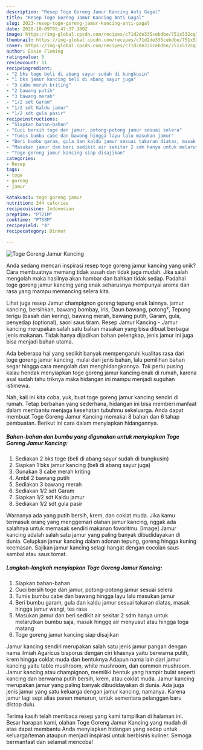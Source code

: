 ```yaml
---
description: "Resep Toge Goreng Jamur Kancing Anti Gagal"
title: "Resep Toge Goreng Jamur Kancing Anti Gagal"
slug: 2023-resep-toge-goreng-jamur-kancing-anti-gagal
date: 2020-10-09T05:47:37.380Z
image: https://img-global.cpcdn.com/recipes/c71d2de335cebdbe/751x532cq70/toge-goreng-jamur-kancing-foto-resep-utama.jpg
thumbnail: https://img-global.cpcdn.com/recipes/c71d2de335cebdbe/751x532cq70/toge-goreng-jamur-kancing-foto-resep-utama.jpg
cover: https://img-global.cpcdn.com/recipes/c71d2de335cebdbe/751x532cq70/toge-goreng-jamur-kancing-foto-resep-utama.jpg
author: Essie Fleming
ratingvalue: 5
reviewcount: 11
recipeingredient:
- "2 bks toge beli di abang sayur sudah di bungkusin"
- "1 bks jamur kancing beli di abang sayur juga"
- "3 cabe merah kriting"
- "2 bawang putih"
- "3 bawang merah"
- "1/2 sdt Garam"
- "1/2 sdt Kaldu jamur"
- "1/2 sdt gula pasir"
recipeinstructions:
- "Siapkan bahan-bahan"
- "Cuci bersih toge dan jamur, potong-potong jamur sesuai selera"
- "Tumis bumbu cabe dan bawang hingga layu lalu masukan jamur"
- "Beri bumbu garam, gula dan kaldu jamur sesuai takaran diatas, masak hingga jamur wangi, tes rasa"
- "Masukan jamur dan beri sedikit air sekitar 2 sdm hanya untuk melarutkan bumbu saja, masak hinggq air menyusut atau hingga toga matang"
- "Toge goreng jamur kancing siap disajikan"
categories:
- Resep
tags:
- toge
- goreng
- jamur

katakunci: toge goreng jamur 
nutrition: 244 calories
recipecuisine: Indonesian
preptime: "PT21M"
cooktime: "PT58M"
recipeyield: "4"
recipecategory: Dinner

---
```



![Toge Goreng Jamur Kancing](https://img-global.cpcdn.com/recipes/c71d2de335cebdbe/751x532cq70/toge-goreng-jamur-kancing-foto-resep-utama.jpg)

Anda sedang mencari inspirasi resep toge goreng jamur kancing yang unik? Cara membuatnya memang tidak susah dan tidak juga mudah. Jika salah mengolah maka hasilnya akan hambar dan bahkan tidak sedap. Padahal toge goreng jamur kancing yang enak seharusnya mempunyai aroma dan rasa yang mampu memancing selera kita.

Lihat juga resep Jamur champignon goreng tepung enak lainnya. jamur kancing, bersihkan, bawang bombay, iris, Daun bawang, potong², Tepung terigu (basah dan kering), bawang merah, bawang putih, Garam, gula, penyedap (optional), saori saus tiram. Resep Jamur Kancing - Jamur kancing merupakan salah satu bahan masakan yang bisa dibuat berbagai jenis makanan. Tidak hanya dijadikan bahan pelengkap, jenis jamur ini juga bisa menjadi bahan utama.

Ada beberapa hal yang sedikit banyak mempengaruhi kualitas rasa dari toge goreng jamur kancing, mulai dari jenis bahan, lalu pemilihan bahan segar hingga cara mengolah dan menghidangkannya. Tak perlu pusing kalau hendak menyiapkan toge goreng jamur kancing enak di rumah, karena asal sudah tahu triknya maka hidangan ini mampu menjadi suguhan istimewa.


Nah, kali ini kita coba, yuk, buat toge goreng jamur kancing sendiri di rumah. Tetap berbahan yang sederhana, hidangan ini bisa memberi manfaat dalam membantu menjaga kesehatan tubuhmu sekeluarga. Anda dapat membuat Toge Goreng Jamur Kancing memakai 8 bahan dan 6 tahap pembuatan. Berikut ini cara dalam menyiapkan hidangannya.

<!--inarticleads1-->

##### Bahan-bahan dan bumbu yang digunakan untuk menyiapkan Toge Goreng Jamur Kancing:

1. Sediakan 2 bks toge (beli di abang sayur sudah di bungkusin)
1. Siapkan 1 bks jamur kancing (beli di abang sayur juga)
1. Gunakan 3 cabe merah kriting
1. Ambil 2 bawang putih
1. Sediakan 3 bawang merah
1. Sediakan 1/2 sdt Garam
1. Siapkan 1/2 sdt Kaldu jamur
1. Sediakan 1/2 sdt gula pasir


Warnanya ada yang putih bersih, krem, dan coklat muda. Jika kamu termasuk orang yang menggemari olahan jamur kancing, nggak ada salahnya untuk memasak sendiri makanan fovoritmu. [image] Jamur kancing adalah salah satu jamur yang paling banyak dibudidayakan di dunia. Celupkan jamur kancing dalam adonan tepung, goreng hingga kuning keemasan. Sajikan jamur kancing selagi hangat dengan cocolan saus sambal atau saus tomat. 

<!--inarticleads2-->

##### Langkah-langkah menyiapkan Toge Goreng Jamur Kancing:

1. Siapkan bahan-bahan
1. Cuci bersih toge dan jamur, potong-potong jamur sesuai selera
1. Tumis bumbu cabe dan bawang hingga layu lalu masukan jamur
1. Beri bumbu garam, gula dan kaldu jamur sesuai takaran diatas, masak hingga jamur wangi, tes rasa
1. Masukan jamur dan beri sedikit air sekitar 2 sdm hanya untuk melarutkan bumbu saja, masak hinggq air menyusut atau hingga toga matang
1. Toge goreng jamur kancing siap disajikan


Jamur kancing sendiri merupakan salah satu jenis jamur pangan dengan nama ilmiah Agaricus bisporus dengan ciri khasnya yaitu berwarna putih, krem hingga coklat muda dan bentuknya Adapun nama lain dari jamur kancing yaitu table mushroom, white mushroom, dan common mushroom. Jamur kancing atau champignon, memiliki bentuk yang hampir bulat seperti kancing dan berwarna putih bersih, krem, atau coklat muda. Jamur kancing merupakan jamur yang paling banyak dibudidayakan di dunia. Ada juga jenis jamur yang satu keluarga dengan jamur kancing, namanya. Karena jamur lagi sepi alias panen menurun, untuk sementara pelanggan baru distop dulu. 

Terima kasih telah membaca resep yang kami tampilkan di halaman ini. Besar harapan kami, olahan Toge Goreng Jamur Kancing yang mudah di atas dapat membantu Anda menyiapkan hidangan yang sedap untuk keluarga/teman ataupun menjadi inspirasi untuk berbisnis kuliner. Semoga bermanfaat dan selamat mencoba!
